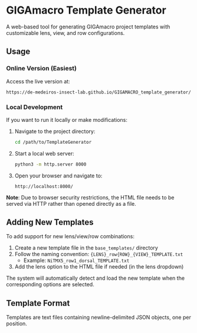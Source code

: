 # GIGAmacro Template Generator

A web-based tool for generating GIGAmacro project templates with customizable lens, view, and row configurations.

## Usage

### Online Version (Easiest)

Access the live version at:
```
https://de-medeiros-insect-lab.github.io/GIGAMACRO_template_generator/
```

### Local Development

If you want to run it locally or make modifications:

1. Navigate to the project directory:
   ```bash
   cd /path/to/TemplateGenerator
   ```

2. Start a local web server:
   ```bash
   python3 -m http.server 8000
   ```

3. Open your browser and navigate to:
   ```
   http://localhost:8000/
   ```

**Note**: Due to browser security restrictions, the HTML file needs to be served via HTTP rather than opened directly as a file.

## Adding New Templates

To add support for new lens/view/row combinations:

1. Create a new template file in the `base_templates/` directory
2. Follow the naming convention: `{LENS}_row{ROW}_{VIEW}_TEMPLATE.txt`
   - Example: `NiTMX5_row1_dorsal_TEMPLATE.txt`
3. Add the lens option to the HTML file if needed (in the lens dropdown)

The system will automatically detect and load the new template when the corresponding options are selected.

## Template Format

Templates are text files containing newline-delimited JSON objects, one per position.
